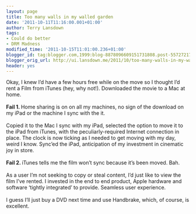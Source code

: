 ```yaml
---
layout: page
title: Too many walls in my walled garden
date: '2011-10-11T11:16:00.001+01:00'
author: Terry Lansdown
tags:
- Could do better
- DRM Madness
modified_time: '2011-10-15T11:01:00.236+01:00'
blogger_id: tag:blogger.com,1999:blog-8878096609151731808.post-5572721794389769532
blogger_orig_url: http://ui.lansdown.me/2011/10/too-many-walls-in-my-walled-garden.html
header: yes
---
```


Okay, I knew I&#8217;d have a few hours free while on the move so I thought I&#8217;d rent a Film from iTunes (hey, why not!). Downloaded the movie to a Mac at home. <br /><br /><strong>Fail 1. </strong>Home sharing is on on all my machines, no sign of the download on my iPad or the machine I sync with the it. <br /><br />Copied it to the Mac I sync with my iPad, selected the option to move it to the iPad from iTunes, with the peculiarly-required Internet connection in place. The clock is now ticking as I needed to get moving with my day, weird I know. Sync&#8217;ed the iPad, anticipation of my investment in cinematic joy in store. <br /><br /><strong>Fail 2. </strong>iTunes tells me the film won&#8217;t sync because it&#8217;s been moved. Bah.<br /><br />As a user I&#8217;m not seeking to copy or steal content, I&#8217;d just like to view the film I&#8217;ve rented. I invested in the end to end product, Apple hardware and software &#8216;tightly integrated&#8217; to provide. Seamless user experience. <br /><br />I guess I&#8217;ll just buy a DVD next time and use Handbrake, which, of course, is excellent.